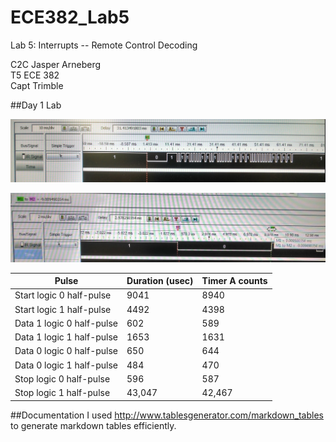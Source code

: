 ECE382_Lab5
===========

Lab 5: Interrupts -- Remote Control Decoding

C2C Jasper Arneberg  
T5 ECE 382  
Capt Trimble  

##Day 1 Lab

![alt text](https://github.com/JasperArneberg/ECE382_Lab5/blob/master/ir_packet.png?raw=true "IR packet when power button is pressed")

![alt text](https://github.com/JasperArneberg/ECE382_Lab5/blob/master/example_measurement.png?raw=true "Example measurement")



| Pulse                     | Duration (usec) | Timer A counts |
|---------------------------|-----------------|----------------|
| Start logic 0 half-pulse  | 9041            | 8940           |
| Start logic 1 half-pulse  | 4492            | 4398           |
| Data 1 logic 0 half-pulse | 602             | 589            |
| Data 1 logic 1 half-pulse | 1653            | 1631           |
| Data 0 logic 0 half-pulse | 650             | 644            |
| Data 0 logic 1 half-pulse | 484             | 470            |
| Stop logic 0 half-pulse   | 596             | 587            |
| Stop logic 1 half-pulse   | 43,047          | 42,467         |




##Documentation
I used http://www.tablesgenerator.com/markdown_tables to generate markdown tables efficiently. 
